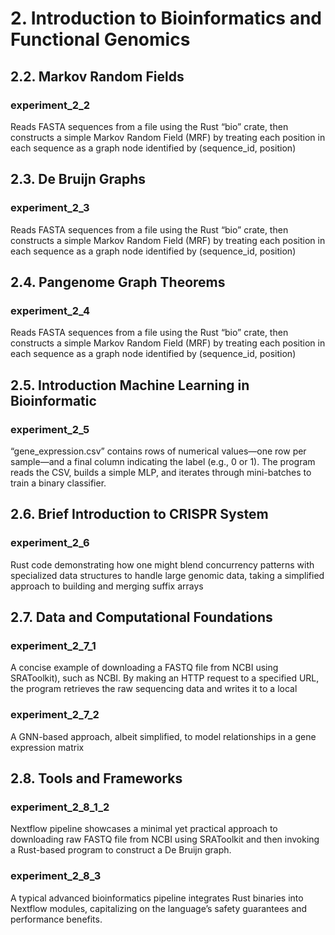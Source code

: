 # 2. Introduction to Bioinformatics and Functional Genomics

##  2.2. Markov Random Fields

### experiment_2_2
Reads FASTA sequences from a file using the Rust “bio” crate, then constructs a simple Markov Random Field (MRF) by treating each position in each sequence as a graph node identified by (sequence_id, position)

## 2.3. De Bruijn Graphs

### experiment_2_3 
Reads FASTA sequences from a file using the Rust “bio” crate, then constructs a simple Markov Random Field (MRF) by treating each position in each sequence as a graph node identified by (sequence_id, position)

## 2.4. Pangenome Graph Theorems

### experiment_2_4 
Reads FASTA sequences from a file using the Rust “bio” crate, then constructs a simple Markov Random Field (MRF) by treating each position in each sequence as a graph node identified by (sequence_id, position)

## 2.5. Introduction Machine Learning in Bioinformatic

### experiment_2_5
“gene_expression.csv” contains rows of numerical values—one row per sample—and a final column indicating the label (e.g., 0 or 1). The program reads the CSV, builds a simple MLP, and iterates through mini-batches to train a binary classifier.

## 2.6. Brief Introduction to CRISPR System

### experiment_2_6 
Rust code demonstrating how one might blend concurrency patterns with specialized data structures to handle large genomic data, taking a simplified approach to building and merging suffix arrays

## 2.7. Data and Computational Foundations 

### experiment_2_7_1 
A concise example of downloading a FASTQ file from NCBI using SRAToolkit), such as NCBI. By making an HTTP request to a specified URL, the program retrieves the raw sequencing data and writes it to a local 

### experiment_2_7_2
A GNN-based approach, albeit simplified, to model relationships in a gene expression matrix

## 2.8. Tools and Frameworks 

### experiment_2_8_1_2 
Nextflow pipeline showcases a minimal yet practical approach to downloading raw FASTQ file from NCBI using SRAToolkit and then invoking a Rust-based program to construct a De Bruijn graph.

### experiment_2_8_3 
A typical advanced bioinformatics pipeline integrates Rust binaries into Nextflow modules, capitalizing on the language’s safety guarantees and performance benefits.
